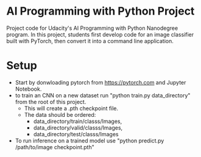 # AI Programming with Python Project

Project code for Udacity's AI Programming with Python Nanodegree program. In this project, students first develop code for an image classifier built with PyTorch, then convert it into a command line application.

# Setup

- Start by donwloading pytorch from https://pytorch.com and Jupyter Notebook.
- to train an CNN on a new dataset run "python train.py data_directory" from the root of this project. 
  - This will create a .pth checkpoint file.
  - The data should be ordered: 
    - data_directory/train/classs/Images,  
    - data_directory/valid/classs/Images,  
    - data_directory/test/classs/Images
- To run inference on a trained model use "python predict.py /path/to/image checkpoint.pth"
